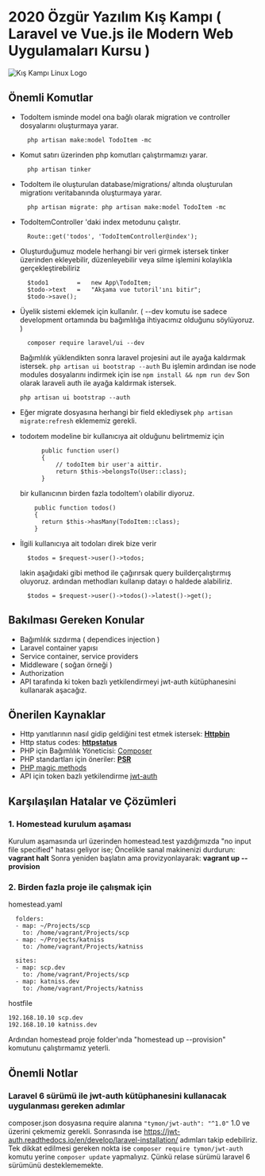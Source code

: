 # 2020 Özgür Yazılım Kış Kampı ( Laravel ve Vue.js ile Modern Web Uygulamaları Kursu )

![Kış Kampı Linux Logo][logo]

## Önemli Komutlar

-   TodoItem isminde model ona bağlı olarak migration ve controller dosyalarını oluşturmaya yarar.
    ```
      php artisan make:model TodoItem -mc
    ```
-   Komut satırı üzerinden php komutları çalıştırmamızı yarar.

    ```
      php artisan tinker
    ```

-   TodoItem ile oluşturulan database/migrations/ altında oluşturulan migrationı veritabanında oluşturmaya yarar.

    ```
      php artisan migrate: php artisan make:model TodoItem -mc
    ```

-   TodoItemController 'daki index metodunu çalıştır.

    ```
      Route::get('todos', 'TodoItemController@index');
    ```

-   Oluşturduğumuz modele herhangi bir veri girmek istersek tinker üzerinden ekleyebilir, düzenleyebilir veya silme işlemini kolaylıkla gerçekleştirebiliriz

    ```
      $todo1        =   new App\TodoItem;
      $todo->text   =   "Akşama vue tutoril'ını bitir";
      $todo->save();
    ```

-   Üyelik sistemi eklemek için kullanılır. ( --dev komutu ise sadece development ortamında bu bağımlılığa ihtiyacımız olduğunu söylüyoruz. )

    ```
      composer require laravel/ui --dev
    ```

    Bağımlılık yüklendikten sonra laravel projesini aut ile ayağa kaldırmak istersek.
    `php artisan ui bootstrap --auth`
    Bu işlemin ardından ise node modules dosyalarını indirmek için ise
    `npm install && npm run dev`
    Son olarak laraveli auth ile ayağa kaldırmak istersek.

    `php artisan ui bootstrap --auth`

-   Eğer migrate dosyasına herhangi bir field eklediysek `php artisan migrate:refresh` eklememiz gerekli.

-   todoıtem modeline bir kullanıcıya ait olduğunu belirtmemiz için

    ```
          public function user()
          {
              // todoItem bir user'a aittir.
              return $this->belongsTo(User::class);
          }
    ```

    bir kullanıcının birden fazla todoItem'ı olabilir diyoruz.

    ```
        public function todos()
        {
          return $this->hasMany(TodoItem::class);
        }
    ```

-   İlgili kullanıcıya ait todoları direk bize verir

    ```
      $todos = $request->user()->todos;
    ```

    lakin aşağıdaki gibi method ile çağırırsak query builderçalıştırmış oluyoruz. ardından methodları kullanıp datayı o haldede alabiliriz.

    ```
      $todos = $request->user()->todos()->latest()->get();
    ```

## Bakılması Gereken Konular

-   Bağımlılık sızdırma ( dependices injection )
-   Laravel container yapısı
-   Service container, service providers
-   Middleware ( soğan örneği )
-   Authorization
-   API tarafında ki token bazlı yetkilendirmeyi jwt-auth kütüphanesini kullanarak aşacağız.

## Önerilen Kaynaklar

-   Http yanıtlarının nasıl gidip geldiğini test etmek istersek: <b>[Httpbin](https://httpbin.org/)</b>
-   Http status codes: <b>[httpstatus](https://httpstatuses.com/)</b>
-   PHP için Bağımlılık Yöneticisi: [Composer](https://getcomposer.org/)
-   PHP standartları için öneriler: <b>[PSR](https://www.php-fig.org/psr/)</b>
-   [PHP magic methods](https://www.php.net/manual/tr/language.oop5.magic.php)
-   API için token bazlı yetkilendirme [jwt-auth](https://jwt-auth.readthedocs.io/en/develop/)

## Karşılaşılan Hatalar ve Çözümleri

### 1. Homestead kurulum aşaması

Kurulum aşamasında url üzerinden homestead.test yazdığımızda "no input file specified" hatası geliyor ise;
Öncelikle sanal makinenizi durdurun:
<b>vagrant halt</b>
Sonra yeniden başlatın ama provizyonlayarak:
<b>vagrant up --provision</b>

### 2. Birden fazla proje ile çalışmak için

homestead.yaml

```
  folders:
  - map: ~/Projects/scp
    to: /home/vagrant/Projects/scp
  - map: ~/Projects/katniss
    to: /home/vagrant/Projects/katniss

  sites:
  - map: scp.dev
    to: /home/vagrant/Projects/scp
  - map: katniss.dev
    to: /home/vagrant/Projects/katniss
```

hostfile

```
192.168.10.10 scp.dev
192.168.10.10 katniss.dev
```

Ardından homestead proje folder'ında "homestead up --provision" komutunu çalıştırmamız yeterli.

## Önemli Notlar

### Laravel 6 sürümü ile jwt-auth kütüphanesini kullanacak uygulanması gereken adımlar

composer.json dosyasına require alanına `"tymon/jwt-auth": "^1.0"` 1.0 ve üzerini çekmemiz gerekli.
Sonrasında ise https://jwt-auth.readthedocs.io/en/develop/laravel-installation/ adımları takip edebiliriz. Tek dikkat edilmesi gereken nokta ise `composer require tymon/jwt-auth`
komutu yerine `composer update` yapmalıyız. Çünkü relase sürümü laravel 6 sürümünü desteklememekte.

[logo]: https://kamp.linux.org.tr/2020/kis/wp-content/themes/oyk-wp-theme/assets/images/okk2020logo.png "Kış Kampı Linux"
